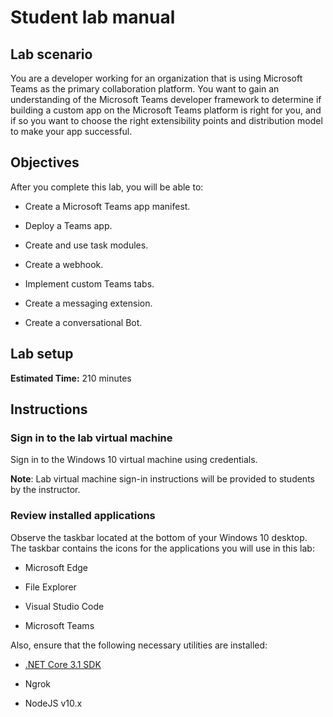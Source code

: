 ﻿# Student lab manual

## Lab scenario

You are a developer working for an organization that is using Microsoft Teams as the primary collaboration platform. You want to gain an understanding of the Microsoft Teams developer framework to determine if building a custom app on the Microsoft Teams platform is right for you, and if so you want to choose the right extensibility points and distribution model to make your app successful. 
## Objectives

After you complete this lab, you will be able to:

- Create a Microsoft Teams app manifest.

- Deploy a Teams app.

- Create and use task modules.

- Create a webhook.

- Implement custom Teams tabs.

- Create a messaging extension.

- Create a conversational Bot.

## Lab setup

**Estimated Time:** 210 minutes

## Instructions

### Sign in to the lab virtual machine

Sign in to the Windows 10 virtual machine using credentials.

**Note**:
Lab virtual machine sign-in instructions will be provided to students by the instructor.

### Review installed applications

Observe the taskbar located at the bottom of your Windows 10 desktop. The taskbar contains the icons for the applications you will use in this lab:

- Microsoft Edge

- File Explorer

- Visual Studio Code

- Microsoft Teams

Also, ensure that the following necessary utilities are installed:

- [.NET Core 3.1 SDK](https://dotnet.microsoft.com/download)

- Ngrok

- NodeJS v10.x

